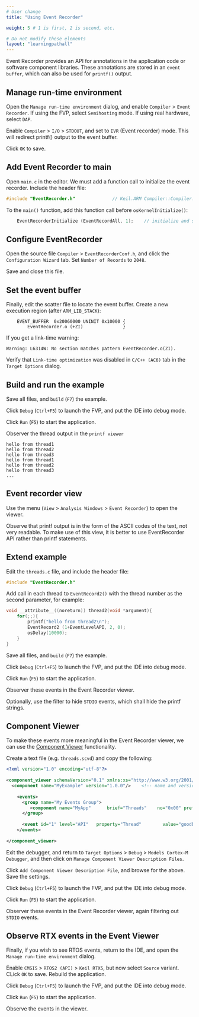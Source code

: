 ```yaml
---
# User change
title: "Using Event Recorder"

weight: 5 # 1 is first, 2 is second, etc.

# Do not modify these elements
layout: "learningpathall"
---
```

Event Recorder provides an API for annotations in the application code or software component libraries. These annotations are stored in an `event buffer`, which can also be used for `printf()` output.

## Manage run-time environment

Open the `Manage run-time environment` dialog, and enable `Compiler` > `Event Recorder`. If using the FVP, select `Semihosting` mode. If using real hardware, select `DAP`.

Enable `Compiler` > `I/O` > `STDOUT`, and set to `EVR` (Event recorder) mode. This will redirect printf() output to the event buffer.

Click `OK` to save.

## Add Event Recorder to main

Open `main.c` in the editor. We must add a function call to initialize the event recorder. Include the header file:
```C
#include "EventRecorder.h"              // Keil.ARM Compiler::Compiler:Event Recorder
```
To the `main()` function, add this function call before `osKernelInitialize()`:
```C
	EventRecorderInitialize (EventRecordAll, 1);	// initialize and start Event Recorder
```
## Configure EventRecorder

Open the source file `Compiler` > `EventRecorderConf.h`, and click the `Configuration Wizard` tab. Set `Number of Records` to `2048`.

Save and close this file.

## Set the event buffer

Finally, edit the scatter file to locate the event buffer. Create a new execution region (after `ARM_LIB_STACK`):
```text
	EVENT_BUFFER  0x20060000 UNINIT 0x10000 {
		EventRecorder.o (+ZI)               }
```
If you get a link-time warning:
```text
Warning: L6314W: No section matches pattern EventRecorder.o(ZI).
```
Verify that `Link-time optimization` was disabled in `C/C++ (AC6)` tab in the `Target Options` dialog.

## Build and run the example

Save all files, and `build` (`F7`) the example.

Click `Debug` (`Ctrl+F5`) to launch the FVP, and put the IDE into debug mode.

Click `Run` (`F5`) to start the application.

Observer the thread output in the `printf viewer`
```
hello from thread1
hello from thread2
hello from thread3
hello from thread1
hello from thread2
hello from thread3
...
```
## Event recorder view

Use the menu (`View` > `Analysis Windows` > `Event Recorder`) to open the viewer.

Observe that printf output is in the form of the ASCII codes of the text, not very readable. To make use of this view, it is better to use EventRecorder API rather than printf statements.

## Extend example

Edit the `threads.c` file, and include the header file:
```C
#include "EventRecorder.h"
```
Add call in each thread to `EventRecord2()` with the thread number as the second parameter, for example:
```C
void __attribute__((noreturn)) thread2(void *argument){
	for(;;){
		printf("hello from thread2\n");
		EventRecord2 (1+EventLevelAPI, 2, 0);
		osDelay(10000);
	}
}
```
Save all files, and `build` (`F7`) the example.

Click `Debug` (`Ctrl+F5`) to launch the FVP, and put the IDE into debug mode.

Click `Run` (`F5`) to start the application.

Observer these events in the Event Recorder viewer.

Optionally, use the filter to hide `STDIO` events, which shall hide the printf strings.

## Component Viewer

To make these events more meaningful in the Event Recorder viewer, we can use the [Component Viewer](https://www.keil.com/pack/doc/compiler/EventRecorder/html/cv_use.html) functionality.

Create a text file (e.g. `threads.scvd`) and copy the following:
```xml
<?xml version="1.0" encoding="utf-8"?>
 
<component_viewer schemaVersion="0.1" xmlns:xs="http://www.w3.org/2001/XMLSchema-instance" xs:noNamespaceSchemaLocation="Component_Viewer.xsd">
  <component name="MyExample" version="1.0.0"/>    <!-- name and version of the component  -->
 
    <events>
      <group name="My Events Group">
         <component name="MyApp"      brief="Threads"    no="0x00" prefix="EvrNetMM_"    info="Thread example"/>
      </group>  
 
      <event id="1" level="API"   property="Thread"        value="goodbye from thread %d[val1]"     info="threads"  />
    </events>
 
</component_viewer>
```
Exit the debugger, and return to `Target Options` > `Debug` > `Models Cortex-M Debugger`, and then click on `Manage Component Viewer Description Files`.

Click `Add Component Viewer Description File`, and browse for the above. Save the settings.

Click `Debug` (`Ctrl+F5`) to launch the FVP, and put the IDE into debug mode.

Click `Run` (`F5`) to start the application.

Observer these events in the Event Recorder viewer, again filtering out `STDIO` events.

## Observe RTX events in the Event Viewer

Finally, if you wish to see RTOS events, return to the IDE, and open the `Manage run-time environment` dialog.

Enable `CMSIS` > `RTOS2 (API)` > `Keil RTX5`, but now select `Source` variant. CLick `OK` to save. Rebuild the application.

Click `Debug` (`Ctrl+F5`) to launch the FVP, and put the IDE into debug mode.

Click `Run` (`F5`) to start the application.

Observe the events in the viewer.
